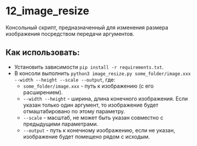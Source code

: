 # 12_image_resize
Консольный скрипт, предназначенный для изменения размера изображения посредством передачи аргументов.

## Как использовать:
* Установить зависимости `pip install -r requirements.txt`. 
* В консоли выполнить `python3 image_resize.py some_folder/image.xxx --width --height --scale --output`, где:
  - `some_folder/image.xxx` - путь к изображению (с его расширением).
  - `--width --height` - ширина, длина конечного изображения. Если указан только один аргумент, то изображение будет отмаштабировано по этому параметру.
  - `--scale` - масштаб, не может быть указан совместно с предыдущими параметрами.
  - `--output` - путь к конечному изображению, если не указан, изображение будет помещено рядом с исходым.




